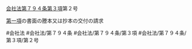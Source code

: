 [会社法第７９４条第３項](会社法＿＿＿＿第７９４条第３項)第２号

[第一項](会社法＿＿＿＿第７９４条第１項)の書面の謄本又は抄本の交付の請求


#会社法
#会社法/第７９４条
#会社法/第７９４条/第３項
#会社法/第７９４条/第３項/第２号
